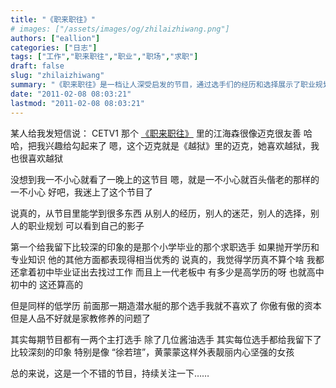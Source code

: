 ```yaml
---
title: "《职来职往》"
# images: ["/assets/images/og/zhilaizhiwang.png"]
authors: ["eallion"]
categories: ["日志"]
tags: ["工作","职来职往","职业","职场","求职"]
draft: false
slug: "zhilaizhiwang"
summary: "《职来职往》是一档让人深受启发的节目，通过选手们的经历和选择展示了职业规划的重要性。其中有小学毕业生表现出色，证明学历并不是决定成功与否的唯一因素；也有高学历但品行差劲的选手，凸显了家教修养对于一个人的重要性。每期节目都有主打选手给观众留下深刻印象，特别是外表靓丽内心坚强的女孩。总体而言，《职来职往》是一档值得关注和持续追踪的好节目。"
date: "2011-02-08 08:03:21"
lastmod: "2011-02-08 08:03:21"
---
```


某人给我发短信说：
CETV1 那个 [《职来职往》](http://baike.baidu.com/view/4503413.htm) 里的江海森很像迈克很友善
哈哈，把我兴趣给勾起来了
嗯，这个迈克就是《越狱》里的迈克，她喜欢越狱，我也很喜欢越狱

没想到我一不小心就看了一晚上的这节目
嗯，就是一不小心就百头偕老的那样的一不小心
好吧，我迷上了这个节目了

说真的，从节目里能学到很多东西
从别人的经历，别人的迷茫，别人的选择，别人的职业规划
可以看到自己的影子

第一个给我留下比较深的印象的是那个小学毕业的那个求职选手
如果抛开学历和专业知识
他的其他方面都表现得相当优秀的
说真的，我觉得学历真不算个啥
我都还拿着初中毕业证出去找过工作
而且上一代老板中
有多少是高学历的呀
也就高中初中的
这还算高的

但是同样的低学历
前面那一期造潜水艇的那个选手我就不喜欢了
你傲有傲的资本
但是人品不好就是家教修养的问题了

其实每期节目都有一两个主打选手
除了几位酱油选手
其实每位选手都给我留下了比较深刻的印象
特别是像 “徐若瑄”，黄蒙蒙这样外表靓丽内心坚强的女孩

总的来说，这是一个不错的节目，持续关注一下……
